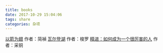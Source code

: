 ```yaml
---
title: books
date: 2017-10-29 15:04:06
tags: share
categories: 杂项
---
```

[以箭为翅](../../../../html/以箭为翅.html)
作者：简禎
[瓦尔登湖](../../../../html/瓦尔登湖.html)
作者：梭罗
[精进：如何成为一个很厉害的人](../../../../html/精进：如何成为一个很厉害的人.html)
作者：采铜